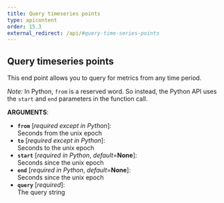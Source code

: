 ```yaml
---
title: Query timeseries points
type: apicontent
order: 15.3
external_redirect: /api/#query-time-series-points
---
```


## Query timeseries points
This end point allows you to query for metrics from any time period.

*Note:* In Python, `from` is a reserved word. So instead, the Python API uses the `start` and `end` parameters in the function call.

**ARGUMENTS**:

* **`from`** [*required except in Python*]:  
    Seconds from the unix epoch 
* **`to`** [*required except in Python*]:  
    Seconds to the unix epoch 
* **`start`** [*required in Python*, *default*=**None**]:  
    Seconds since the unix epoch 
* **`end`** [*required in Python*, *default*=**None**]:  
    Seconds since the unix epoch 
* **`query`** [*required*]:  
    The query string


